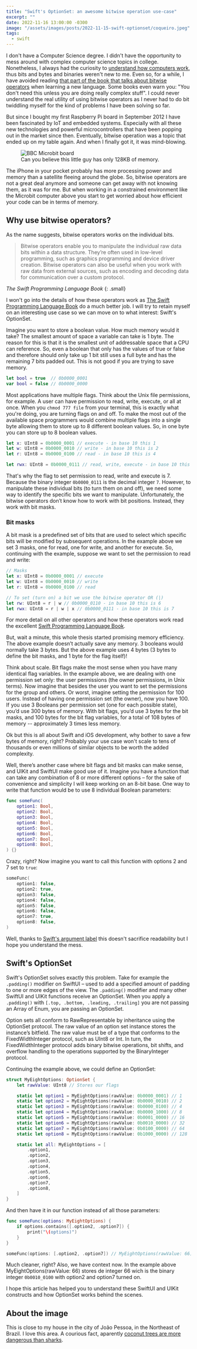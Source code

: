 ```yaml
---
title: "Swift's OptionSet: an awesome bitwise operation use-case"
excerpt: ""
date: 2022-11-16 13:00:00 -0300
image: "/assets/images/posts/2022-11-15-swift-optionset/coqueiro.jpeg"
tags: 
  - swift
---
```


I don't have a Computer Science degree. I didn't have the opportunity to mess around with complex computer science topics in college. Nonetheless, I always had the curiosity to [understand how computers work](https://www.edx.org/course/introduction-computer-science-harvardx-cs50x), thus bits and bytes and binaries weren't new to me. Even so, for a while, I have avoided reading [that part of the book that talks about bitwise operators](https://docs.swift.org/swift-book/LanguageGuide/AdvancedOperators.html) when learning a new language. Some books even warn you: "You don't need this unless you are doing really complex stuff". I could never understand the real utility of using bitwise operators as I never had to do bit twiddling myself for the kind of problems I have been solving so far.

But since I bought my first Raspberry Pi board in September 2012 I have been fascinated by IoT and embedded systems. Especially with all these new technologies and powerful microcontrollers that have been popping out in the market since then. Eventually, bitwise operation was a topic that ended up on my table again. And when I finally got it, it was mind-blowing.

<figure style="width: 500px" class="align-center">
  <img src="{{ site.url }}{{ site.baseurl }}/assets/images/posts/2022-11-15-swift-optionset/microbit.jpeg" alt="BBC Microbit board">
  <figcaption>Can you believe this little guy has only 128KB of memory.</figcaption>
</figure>

The iPhone in your pocket probably has more processing power and memory than a satellite fleeing around the globe. So, bitwise operators are not a great deal anymore and someone can get away with not knowing them, as it was for me. But when working in a constrained environment like the Microbit computer above you start to get worried about how efficient your code can be in terms of memory.

## Why use bitwise operators?

As the name suggests, bitwise operators works on the individual bits.

> Bitwise operators enable you to manipulate the individual raw data bits within a data structure. They’re often used in low-level programming, such as graphics programming and device driver creation. Bitwise operators can also be useful when you work with raw data from external sources, such as encoding and decoding data for communication over a custom protocol.

<cite>The Swift Programming Language Book</cite>
{: .small}

I won't go into the details of how these operators work as [The Swift Programming Language Book](https://docs.swift.org/swift-book/LanguageGuide/AdvancedOperators.html#ID29) do a much better job. I will try to retain myself on an interesting use case so we can move on to what interest: Swift's OptionSet.

Imagine you want to store a boolean value. How much memory would it take? The smallest amount of space a variable can take is 1 byte. The reason for this is that it is the smallest unit of addressable space that a CPU can reference. So, even a boolean that only has the values of true or false and therefore should only take up 1 bit still uses a full byte and has the remaining 7 bits padded out. This is not good if you are trying to save memory.

```swift
let bool = true  // 0b0000_0001
var bool = false // 0b0000_0000
```

Most applications have multiple flags. Think about the Unix file permissions, for example. A user can have permission to read, write, execute, or all at once. When you `chmod 777 file` from your terminal, this is exactly what you're doing, you are turning flags on and off. To make the most out of the available space programmers would combine multiple flags into a single byte allowing them to store up to 8 different boolean values. So, in one byte you can store up to 8 boolean values.

```swift
let x: UInt8 = 0b0000_0001 // execute - in base 10 this 1
let w: UInt8 = 0b0000_0010 // write - in base 10 this is 2
let r: UInt8 = 0b0000_0100 // read - in base 10 this is 4

let rwx: UInt8 = 0b0000_0111 // read, write, execute - in base 10 this is 7
```

That's why the flag to set permission to read, write and execute is 7. Because the binary integer `0b0000_0111` is the decimal integer `7`. However, to manipulate these individual bits (to turn them on and off), we need some way to identify the specific bits we want to manipulate. Unfortunately, the bitwise operators don’t know how to work with bit positions. Instead, they work with bit masks.

### Bit masks 

A bit mask is a predefined set of bits that are used to select which specific bits will be modified by subsequent operations. In the example above we set 3 masks, one for read, one for write, and another for execute. So, continuing with the example, suppose we want to set the permission to read and write:

```swift
// Masks
let x: UInt8 = 0b0000_0001 // execute
let w: UInt8 = 0b0000_0010 // write
let r: UInt8 = 0b0000_0100 // read

// To set (turn on) a bit we use the bitwise operator OR (|)
let rw: UInt8 = r | w // 0b0000_0110 - in base 10 this is 6
let rwx: UInt8 = r | w | x // 0b0000_0111 - in base 10 this is 7
```
For more detail on all other operators and how these operators work read the excellent [Swift Programming Language Book](https://docs.swift.org/swift-book/LanguageGuide/AdvancedOperators.html#ID29).

But, wait a minute, this whole thesis started promising memory efficiency. The above example doesn’t actually save any memory. 3 booleans would normally take 3 bytes. But the above example uses 4 bytes (3 bytes to define the bit masks, and 1 byte for the flag itself)!

Think about scale. Bit flags make the most sense when you have many identical flag variables. In the example above, we are dealing with one permission set only: the user permissions (the owner permissions, in Unix terms). Now imagine that besides the user you want to set the permissions for the group and others. Or worst, imagine setting the permission for 100 users. Instead of having one permission set (the owner), now you have 100. If you use 3 Booleans per permission set (one for each possible state), you’d use 300 bytes of memory. With bit flags, you’d use 3 bytes for the bit masks, and 100 bytes for the bit flag variables, for a total of 108 bytes of memory -- approximately 3 times less memory.

Ok but this is all about Swift and iOS development, why bother to save a few bytes of memory, right? Probably your use case won't scale to tens of thousands or even millions of similar objects to be worth the added complexity.

Well, there’s another case where bit flags and bit masks can make sense, and UIKit and SwiftUI make good use of it. Imagine you have a function that can take any combination of 8 or more different options – for the sake of convenience and simplicity I will keep working on an 8-bit base. One way to write that function would be to use 8 individual Boolean parameters:

```swift
func someFunc(
    option1: Bool,
    option2: Bool,
    option3: Bool,
    option4: Bool,
    option5: Bool,
    option6: Bool,
    option7: Bool,
    option8: Bool,
) {}
```
Crazy, right? Now imagine you want to call this function with options 2 and 7 set to `true`:

```swift
someFunc(
    option1: false,
    option2: true,
    option3: false,
    option4: false,
    option5: false,
    option6: false,
    option7: true,
    option8: false,
)
```
Well, thanks to [Swift's argument label](https://docs.swift.org/swift-book/LanguageGuide/Functions.html#ID166) this doesn't sacrifice readability but I hope you understand the mess.

## Swift's OptionSet

Swift's OptionSet solves exactly this problem. Take for example the `.padding()` modifier on SwiftUI – used to add a specified amount of padding to one or more edges of the view. The `.padding()` modifier and many other SwiftUI and UIKit functions receive an OptionSet. When you apply a `.padding()` with `[.top, .bottom, .leading, .trailing]` you are not passing an Array of Enum, you are passing an OptionSet.

Option sets all conform to RawRepresentable by inheritance using the OptionSet protocol. The raw value of an option set instance stores the instance’s bitfield. The raw value must be of a type that conforms to the FixedWidthInteger protocol, such as UInt8 or Int. In turn, the FixedWidthInteger protocol adds binary bitwise operations, bit shifts, and overflow handling to the operations supported by the BinaryInteger protocol.

Continuing the example above, we could define an OptionSet:

```swift
struct MyEightOptions: OptionSet {
    let rawValue: UInt8 // Stores our flags

    static let option1 = MyEightOptions(rawValue: 0b0000_0001) // 1
    static let option2 = MyEightOptions(rawValue: 0b0000_0010) // 2
    static let option3 = MyEightOptions(rawValue: 0b0000_0100) // 4
    static let option4 = MyEightOptions(rawValue: 0b0000_1000) // 8
    static let option5 = MyEightOptions(rawValue: 0b0001_0000) // 16
    static let option6 = MyEightOptions(rawValue: 0b0010_0000) // 32
    static let option7 = MyEightOptions(rawValue: 0b0100_0000) // 64
    static let option8 = MyEightOptions(rawValue: 0b1000_0000) // 128

    static let all: MyEightOptions = [
        .option1,
        .option2,
        .option3,
        .option4,
        .option5,
        .option6,
        .option7,
        .option8,
    ]
}
```

And then have it in our function instead of all those parameters:

```swift
func someFunc(options: MyEightOptions) {
    if options.contains([.option2, .option7]) {
        print("\(options)") 
    }
} 

someFunc(options: [.option2, .option7]) // MyEightOptions(rawValue: 66)
```
Much cleaner, right? Also, we have context now. In the example above MyEightOptions(rawValue: 66) stores de integer 66 wich is the binary integer `0b0010_0100` with option2 and option7 turned on.

I hope this article has helped you to understand these SwiftUI and UIKit constructs and how OptionSet works behind the scenes.

## About the image

This is close to my house in the city of João Pessoa, in the Northeast of Brazil. I love this area. A courious fact, aparently [coconut trees are more dangerous than sharks](https://en.wikipedia.org/wiki/Death_by_coconut).
